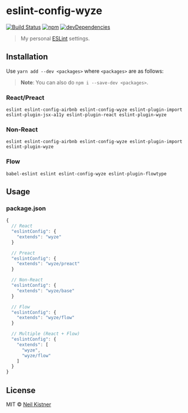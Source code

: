 # eslint-config-wyze

[![Build Status][travis-image]][travis-url]
[![npm][npm-image]][npm-url]
[![devDependencies][depsdev-image]][depsdev-url]

> My personal [ESLint](//github.com/eslint/eslint) settings.

## Installation

Use `yarn add --dev <packages>` where `<packages>` are as follows:

> **Note**: You can also do `npm i --save-dev <packages>`.

### React/Preact

```
eslint eslint-config-airbnb eslint-config-wyze eslint-plugin-import eslint-plugin-jsx-a11y eslint-plugin-react eslint-plugin-wyze
```

### Non-React

```
eslint eslint-config-airbnb eslint-config-wyze eslint-plugin-import eslint-plugin-wyze
```

### Flow

```
babel-eslint eslint eslint-config-wyze eslint-plugin-flowtype
```

## Usage

### package.json

```js
{
  // React
  "eslintConfig": {
    "extends": "wyze"
  }

  // Preact
  "eslintConfig": {
    "extends": "wyze/preact"
  }

  // Non-React
  "eslintConfig": {
    "extends": "wyze/base"
  }

  // Flow
  "eslintConfig": {
    "extends": "wyze/flow"
  }

  // Multiple (React + Flow)
  "eslintConfig": {
    "extends": [
      "wyze",
      "wyze/flow"
    ]
  }
}
```

## License

MIT © [Neil Kistner](https://neilkistner.com)

[travis-image]: https://img.shields.io/travis/wyze/eslint-config-wyze.svg?style=flat-square
[travis-url]: https://travis-ci.org/wyze/eslint-config-wyze

[npm-image]: https://img.shields.io/npm/v/eslint-config-wyze.svg?style=flat-square
[npm-url]: https://npmjs.com/package/eslint-config-wyze

[depsdev-image]: https://img.shields.io/david/dev/wyze/eslint-config-wyze.svg?style=flat-square
[depsdev-url]: https://david-dm.org/wyze/eslint-config-wyze#info=devDependencies
